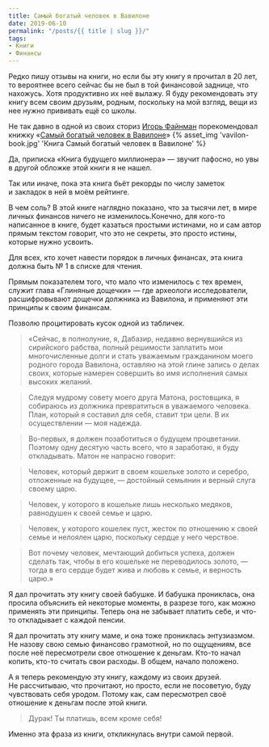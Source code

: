 ```yaml
---
title: Самый богатый человек в Вавилоне
date: 2019-06-10
permalink: "/posts/{{ title | slug }}/"
tags:
- Книги
- Финансы
---
```

Редко пишу отзывы на книги, но если бы эту книгу я прочитал в 20 лет, то вероятнее всего сейчас бы не был в той финансовой заднице, что нахожусь. Хотя продуктивно их неё вылажу. Я буду рекомендовать эту книгу всем своим друзьям, родным, поскольку на мой взгляд, вещи из нее нужно прививать ещё со школы.

Не так давно в одной из своих сториз [Игорь Файнман](https://www.instagram.com/igorfaynman/) порекомендовал книжку «[Самый богатый человек в Вавилоне](https://www.ozon.ru/context/detail/id/143992863/?partner=fourierOZON)»
{% asset_img 'vavilon-book.jpg' 'Книга Самый богатый человек в Вавилоне' %}

Да, приписка &laquo;Книга будущего миллионера&raquo;&nbsp;&mdash; звучит пафосно, но&nbsp;увы в&nbsp;другой обложке этой книги я&nbsp;не&nbsp;нашел.

Так или иначе, пока эта книга бьёт рекорды по&nbsp;числу заметок и&nbsp;закладок в&nbsp;ней в&nbsp;моём рейтинге.

В&nbsp;чем соль? В&nbsp;этой книге наглядно показано, что за&nbsp;тысячи лет, в&nbsp;мире личных финансов ничего не&nbsp;изменилось.Конечно, для кого-то написанное в&nbsp;книге, будет казаться простыми истинами, но&nbsp;и&nbsp;сам автор прямым текстом говорит, что это не&nbsp;секреты, это просто истины, которые нужно усвоить.

Для всех, кто хочет навести порядок в&nbsp;личных финансах, эта книга должна быть &#8470;&nbsp;1&nbsp;в списке для чтения.

Прямым показателем того, что мало что изменилось с&nbsp;тех времен, служит глава &laquo;Глиняные дощечки&raquo;&nbsp;&mdash; где археологи исследователи, расшифровывают дощечки должника из&nbsp;Вавилона, и&nbsp;применяют эти принципы к&nbsp;своим финансам.

Позволю процитировать кусок одной из&nbsp;табличек.

> «Сейчас, в полнолуние, я, Дабазир, недавно вернувшийся из сирийского рабства, полный решимости заплатить мои многочисленные долги и стать уважаемым гражданином моего родного города Вавилона, оставляю на этой глине запись о делах своих, которые намерен совершить во имя исполнения самых высоких желаний.

> Следуя мудрому совету моего друга Матона, ростовщика, я собираюсь из должника превратиться в уважаемого человека. План, который я составил для себя, ставит три цели. В их осуществлении — моя надежда.

> Во-первых, я должен позаботиться о будущем процветании.
Поэтому одну десятую часть всего, что я заработаю, я буду откладывать. Матон не напрасно говорит:

> Человек, который держит в своем кошельке золото и серебро, отложенные на будущее, — достойный семьянин и верный слуга своему царю.

> Человек, у которого в кошельке лишь несколько медяков, равнодушен к своей семье и царю.

> Человек, у которого кошелек пуст, жесток по отношению к своей семье и нелоялен царю, поскольку сердце у него черствое.

> Вот почему человек, мечтающий добиться успеха, должен сделать так, чтобы в его кошельке не переводилось золото, — тогда в его сердце будет жива и любовь к семье, и верность царю.»

Я&nbsp;дал прочитать эту книгу своей бабушке. И&nbsp;бабушка прониклась, она просила объяснить ей&nbsp;некоторые моменты, в&nbsp;разрезе того, как можно применять эти принципы. Теперь она не&nbsp;забывает платить себе, и&nbsp;что-то откладывает с&nbsp;каждой пенсии.

Я&nbsp;дал прочитать эту книгу маме, и&nbsp;она тоже прониклась энтузиазмом. Не&nbsp;назову свою семью финансово грамотной, но&nbsp;по&nbsp;ощущениям, все после неё пересмотрели свое отношение к&nbsp;деньгам. Кто-то начал копить, кто-то считать свои расходы. В&nbsp;общем, начало положено.

А&nbsp;я&nbsp;теперь рекомендую эту книгу, каждому из&nbsp;своих друзей. Не&nbsp;рассчитываю, что прочитают, но&nbsp;просто, если не&nbsp;посоветую, буду чувствовать себя уродом. Потому как, сам пересмотрел своё отношение к&nbsp;деньгам после этой книги.

> Дурак! Ты&nbsp;платишь, всем кроме себя!

Именно эта фраза из&nbsp;книги, откликнулась внутри самой первой.

